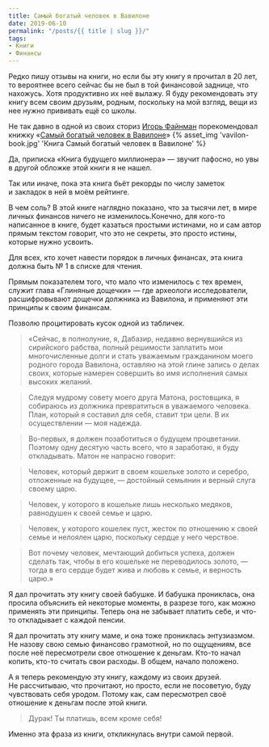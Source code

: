 ```yaml
---
title: Самый богатый человек в Вавилоне
date: 2019-06-10
permalink: "/posts/{{ title | slug }}/"
tags:
- Книги
- Финансы
---
```

Редко пишу отзывы на книги, но если бы эту книгу я прочитал в 20 лет, то вероятнее всего сейчас бы не был в той финансовой заднице, что нахожусь. Хотя продуктивно их неё вылажу. Я буду рекомендовать эту книгу всем своим друзьям, родным, поскольку на мой взгляд, вещи из нее нужно прививать ещё со школы.

Не так давно в одной из своих сториз [Игорь Файнман](https://www.instagram.com/igorfaynman/) порекомендовал книжку «[Самый богатый человек в Вавилоне](https://www.ozon.ru/context/detail/id/143992863/?partner=fourierOZON)»
{% asset_img 'vavilon-book.jpg' 'Книга Самый богатый человек в Вавилоне' %}

Да, приписка &laquo;Книга будущего миллионера&raquo;&nbsp;&mdash; звучит пафосно, но&nbsp;увы в&nbsp;другой обложке этой книги я&nbsp;не&nbsp;нашел.

Так или иначе, пока эта книга бьёт рекорды по&nbsp;числу заметок и&nbsp;закладок в&nbsp;ней в&nbsp;моём рейтинге.

В&nbsp;чем соль? В&nbsp;этой книге наглядно показано, что за&nbsp;тысячи лет, в&nbsp;мире личных финансов ничего не&nbsp;изменилось.Конечно, для кого-то написанное в&nbsp;книге, будет казаться простыми истинами, но&nbsp;и&nbsp;сам автор прямым текстом говорит, что это не&nbsp;секреты, это просто истины, которые нужно усвоить.

Для всех, кто хочет навести порядок в&nbsp;личных финансах, эта книга должна быть &#8470;&nbsp;1&nbsp;в списке для чтения.

Прямым показателем того, что мало что изменилось с&nbsp;тех времен, служит глава &laquo;Глиняные дощечки&raquo;&nbsp;&mdash; где археологи исследователи, расшифровывают дощечки должника из&nbsp;Вавилона, и&nbsp;применяют эти принципы к&nbsp;своим финансам.

Позволю процитировать кусок одной из&nbsp;табличек.

> «Сейчас, в полнолуние, я, Дабазир, недавно вернувшийся из сирийского рабства, полный решимости заплатить мои многочисленные долги и стать уважаемым гражданином моего родного города Вавилона, оставляю на этой глине запись о делах своих, которые намерен совершить во имя исполнения самых высоких желаний.

> Следуя мудрому совету моего друга Матона, ростовщика, я собираюсь из должника превратиться в уважаемого человека. План, который я составил для себя, ставит три цели. В их осуществлении — моя надежда.

> Во-первых, я должен позаботиться о будущем процветании.
Поэтому одну десятую часть всего, что я заработаю, я буду откладывать. Матон не напрасно говорит:

> Человек, который держит в своем кошельке золото и серебро, отложенные на будущее, — достойный семьянин и верный слуга своему царю.

> Человек, у которого в кошельке лишь несколько медяков, равнодушен к своей семье и царю.

> Человек, у которого кошелек пуст, жесток по отношению к своей семье и нелоялен царю, поскольку сердце у него черствое.

> Вот почему человек, мечтающий добиться успеха, должен сделать так, чтобы в его кошельке не переводилось золото, — тогда в его сердце будет жива и любовь к семье, и верность царю.»

Я&nbsp;дал прочитать эту книгу своей бабушке. И&nbsp;бабушка прониклась, она просила объяснить ей&nbsp;некоторые моменты, в&nbsp;разрезе того, как можно применять эти принципы. Теперь она не&nbsp;забывает платить себе, и&nbsp;что-то откладывает с&nbsp;каждой пенсии.

Я&nbsp;дал прочитать эту книгу маме, и&nbsp;она тоже прониклась энтузиазмом. Не&nbsp;назову свою семью финансово грамотной, но&nbsp;по&nbsp;ощущениям, все после неё пересмотрели свое отношение к&nbsp;деньгам. Кто-то начал копить, кто-то считать свои расходы. В&nbsp;общем, начало положено.

А&nbsp;я&nbsp;теперь рекомендую эту книгу, каждому из&nbsp;своих друзей. Не&nbsp;рассчитываю, что прочитают, но&nbsp;просто, если не&nbsp;посоветую, буду чувствовать себя уродом. Потому как, сам пересмотрел своё отношение к&nbsp;деньгам после этой книги.

> Дурак! Ты&nbsp;платишь, всем кроме себя!

Именно эта фраза из&nbsp;книги, откликнулась внутри самой первой.

